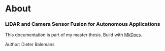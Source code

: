 # About

### LiDAR and Camera Sensor Fusion for Autonomous Applications

This documentation is part of my master thesis.
Build with [MkDocs](https://www.mkdocs.org).

Author: Dieter Balemans

